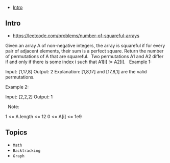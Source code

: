 - [Intro](#intro)

## Intro

- https://leetcode.com/problems/number-of-squareful-arrays

Given an array A of non-negative integers, the array is squareful if for every pair of adjacent elements, their sum is a perfect square.
Return the number of permutations of A that are squareful.  Two permutations A1 and A2 differ if and only if there is some index i such that A1[i] != A2[i].
 
Example 1:

Input: [1,17,8]
Output: 2
Explanation: 
[1,8,17] and [17,8,1] are the valid permutations.

Example 2:

Input: [2,2,2]
Output: 1

 
Note:

1 <= A.length <= 12
0 <= A[i] <= 1e9


## Topics

- `Math`
- `Backtracking`
- `Graph`


